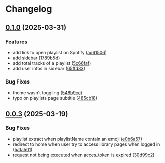 # Changelog

## [0.1.0](https://github.com/Thomasevano/musickeeper/compare/v0.0.3...v0.1.0) (2025-03-31)


### Features

* add link to open playlist on Spotify ([ad61506](https://github.com/Thomasevano/musickeeper/commit/ad61506a39bde8e75fc3d98b10e335a70ba45321))
* add sidebar ([1789b5d](https://github.com/Thomasevano/musickeeper/commit/1789b5df86f6548265c9fde220341eea5c0c9f47))
* add total tracks of a playlist ([5c66faf](https://github.com/Thomasevano/musickeeper/commit/5c66faf18e266e5f046ccf75c3beb5897a33bb29))
* add user infos in sidebar ([65ffd33](https://github.com/Thomasevano/musickeeper/commit/65ffd3362ba5d6315f5c352cb3645bdf7671c439))


### Bug Fixes

* theme wasn't toggling ([548b9ce](https://github.com/Thomasevano/musickeeper/commit/548b9ce21e80fd62a44d42adb42dcde15d32cc46))
* typo on playlists page subtitle ([485cb18](https://github.com/Thomasevano/musickeeper/commit/485cb180a433d8872caa4d36bb50c5e5bdce8dd9))

## [0.0.3](https://github.com/Thomasevano/musickeeper/compare/v0.0.2...v0.0.3) (2025-03-19)


### Bug Fixes

* playlist extract when playlistName contain an emoji ([e0b6a57](https://github.com/Thomasevano/musickeeper/commit/e0b6a57e764806709b13fe08cf7a6e013029b061))
* redirect to home when user try to access library pages when logged in ([5a1a501](https://github.com/Thomasevano/musickeeper/commit/5a1a50121accde1ccd30c01d4ce3e11c577a82ba))
* request not being executed when acces_token is expired ([30d99c2](https://github.com/Thomasevano/musickeeper/commit/30d99c2089640d4be59657717d34bd3a7d8c2d5a))
